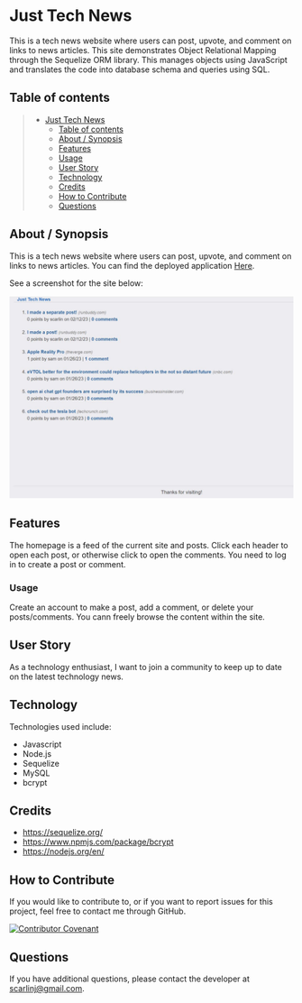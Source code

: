 # Just Tech News

 This is a tech news website where users can post, upvote, and comment on links to news articles. This site demonstrates Object Relational Mapping through the Sequelize ORM library.  This manages objects using JavaScript and translates the code into database schema and queries using SQL.

## Table of contents

> - [Just Tech News](#just-tech-news)
>   - [Table of contents](#table-of-contents)
>   - [About / Synopsis](#about--synopsis)
>   - [Features](#features)
>   - [Usage](#usage)
>   - [User Story](#user-story)
>   - [Technology](#technology)
>   - [Credits](#credits)
>   - [How to Contribute](#How--to--Contribute)
>   - [Questions](#questions)

## About / Synopsis

This is a tech news website where users can post, upvote, and comment on links to news articles.  You can find the deployed application [Here](https://just-tech-news.herokuapp.com/).

See a screenshot for the site below:

![Image of the homepage](/images/JustTechNews%20Homepage.JPG)

## Features

The homepage is a feed of the current site and posts.  Click each header to open each post, or otherwise click to open the comments.  You need to log in to create a post or comment.

### Usage

Create an account to make a post, add a comment, or delete your posts/comments.  You cann freely browse the content within the site.

## User Story

As a technology enthusiast, I want to join a community to keep up to date on the latest technology news.

## Technology

Technologies used include:
- Javascript
- Node.js
- Sequelize
- MySQL
- bcrypt

## Credits

- https://sequelize.org/
- https://www.npmjs.com/package/bcrypt
- https://nodejs.org/en/

## How to Contribute

If you would like to contribute to, or if you want to report issues for this project, feel free to contact me through GitHub.

[![Contributor Covenant](https://img.shields.io/badge/Contributor%20Covenant-2.1-4baaaa.svg)](code_of_conduct.md)

## Questions

If you have additional questions, please contact the developer at scarlinj@gmail.com.
